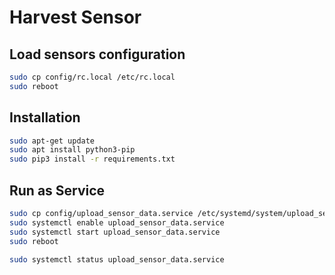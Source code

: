 # Harvest Sensor

## Load sensors configuration
```bash
sudo cp config/rc.local /etc/rc.local
sudo reboot
```

## Installation
```bash
sudo apt-get update
sudo apt install python3-pip
sudo pip3 install -r requirements.txt
```

## Run as Service
```bash
sudo cp config/upload_sensor_data.service /etc/systemd/system/upload_sensor_data.service
sudo systemctl enable upload_sensor_data.service
sudo systemctl start upload_sensor_data.service
sudo reboot

sudo systemctl status upload_sensor_data.service
```
